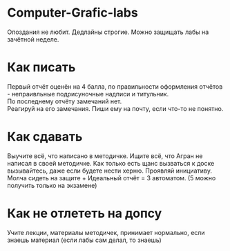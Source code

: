 # Computer-Grafic-labs
Опоздания не любит. Дедлайны строгие. Можно защищать лабы на зачётной неделе.
# Как писать
Первый отчёт оценён на 4 балла, по правильности оформления отчётов - непраивльные подрисуночные надписи и титульник.  
По последнему отчёту замечаний нет.  
Реагируй на его замечания. Пиши ему на почту, если что-то не понятно.
# Как сдавать
Выучите всё, что написано в методичке. Ищите всё, что Агран не написал в своей методичке. Как только есть щанс вызваться к доске вызывайтесь, даже если будете нести херню. Проявляй инициативу.  
Молча сидеть на защите + Идеальный отчёт = 3 автоматом. (5 можно получить только на экзамене)
# Как не отлететь на допсу
Учите лекции, материалы методичек, принимает нормально, если знаешь материал (если лабы сам делал, то знаешь)  
